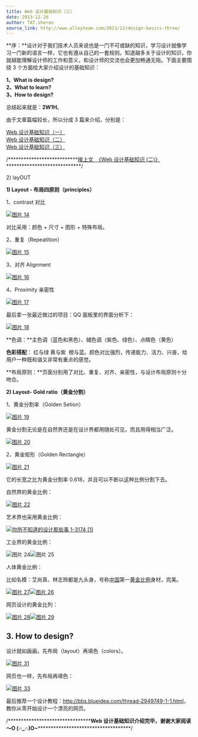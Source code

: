 ```yaml
---
title: Web 设计基础知识（三）
date: 2013-12-26
author: TAT.sheran
source_link: http://www.alloyteam.com/2013/12/design-basics-three/
---
```


<!-- {% raw %} - for jekyll -->

**序：**设计对于我们技术人员来说也是一门不可或缺的知识，学习设计就像学习一门新的语言一样，它也有遵从自己的一套规则。知道越多关于设计的知识，你就越能理解设计师的工作和意义，和设计师的交流也会更加畅通无阻。下面主要围绕 3 个方面给大家介绍设计的基础知识：

**1、What is design?**  
**2、What to learn?**  
**3、How to design?**

总结起来就是：**2W1H**。

由于文章篇幅较长，所以分成 3 篇来介绍，分别是：

[Web 设计基础知识（一）](http://www.alloyteam.com/2013/12/web-design-basics-a/)  
[Web 设计基础知识（二）](http://www.alloyteam.com/2013/12/web-design-basics-two/)  
[Web 设计基础知识（三）](http://www.alloyteam.com/?p=4976&preview=true)

/\*\*\*\*\*\*\*\*\*\*\*\*\*\*\*\*\*\*\*\*\*\*\*\*\*\*\*[接上文  《Web 设计基础知识 (二)》](http://www.alloyteam.com/2013/12/web-design-basics-two/)\*\*\*\*\*\*\*\*\*\*\*\*\*\*\*\*\*\*\*\*\*\*\*\*\*\*\*\*\*/

2) layOUT

**1) Layout - 布局四原则（principles）**

1、contrast 对比

[![图片 14](http://www.alloyteam.com/wp-content/uploads/2013/12/图片14.png)](http://www.alloyteam.com/wp-content/uploads/2013/12/图片14.png)

对比采用：颜色 + 尺寸 + 图形 + 特殊布局。

2、重复（Repeatition）

[![图片 15](http://www.alloyteam.com/wp-content/uploads/2013/12/图片15.png)](http://www.alloyteam.com/wp-content/uploads/2013/12/图片15.png)

3、对齐 Alignment

[![图片 16](http://www.alloyteam.com/wp-content/uploads/2013/12/图片16.png)](http://www.alloyteam.com/wp-content/uploads/2013/12/图片16.png)

4、Proximity 亲密性

[![图片 17](http://www.alloyteam.com/wp-content/uploads/2013/12/图片17.png)](http://www.alloyteam.com/wp-content/uploads/2013/12/图片17.png)

最后拿一张最近做过的项目：QQ 面板里的界面分析下：

[![图片 18](http://www.alloyteam.com/wp-content/uploads/2013/12/图片18.jpg)](http://www.alloyteam.com/wp-content/uploads/2013/12/图片18.jpg)

**色调：**主色调（蓝色和黑色）、辅色调（紫色、绿色）、点睛色（黄色）

**色彩搭配**： 红与绿 黄与紫  橙与蓝。颜色对比强烈，传递能力、活力、兴奋，给用户一种既和谐又非常有重点的感觉。

**布局原则：**页面分别用了对比、重复、对齐、亲密性，与设计布局原则十分吻合。

**2) Layout- Gold ratio（黄金分割）**

1、黄金分割率（Golden Setion）

[![图片 19](http://www.alloyteam.com/wp-content/uploads/2013/12/图片19.png)](http://www.alloyteam.com/wp-content/uploads/2013/12/图片19.png)

黄金分割无论是在自然界还是在设计界都用随处可见，而且用得相当广泛。

[![图片 20](http://www.alloyteam.com/wp-content/uploads/2013/12/图片20.png)](http://www.alloyteam.com/wp-content/uploads/2013/12/图片20.png)

2、黄金矩形（Golden Rectangle）

[![图片 21](http://www.alloyteam.com/wp-content/uploads/2013/12/图片211.png)](http://www.alloyteam.com/wp-content/uploads/2013/12/图片211.png)

它的长宽之比为黄金分割率 0.618，并且可以不断以这种比例分割下去。

自然界的黄金比例：

[![图片 22](http://www.alloyteam.com/wp-content/uploads/2013/12/图片22.png)](http://www.alloyteam.com/wp-content/uploads/2013/12/图片22.png)

艺术界也采用黄金比例：

[![你所不知道的设计那些事 1-3174 (1)](http://www.alloyteam.com/wp-content/uploads/2013/12/你所不知道的设计那些事1-3174-1.png)](http://www.alloyteam.com/wp-content/uploads/2013/12/你所不知道的设计那些事1-3174-1.png)

工业界的黄金比例：

![图片 24](http://www.alloyteam.com/wp-content/uploads/2013/12/图片24.png)![图片 25](http://www.alloyteam.com/wp-content/uploads/2013/12/图片25.jpg)

人体黄金比例：

比如名模：艾尚真、林志玲都是九头身，号称[中国](http://baike.baidu.com/view/61891.htm)第一[黄金比例](http://baike.baidu.com/view/45073.htm)身材，完美。

[![图片 27](http://www.alloyteam.com/wp-content/uploads/2013/12/图片27.jpg)](http://www.alloyteam.com/wp-content/uploads/2013/12/图片27.jpg)[![图片 26](http://www.alloyteam.com/wp-content/uploads/2013/12/图片26.jpg)](http://www.alloyteam.com/wp-content/uploads/2013/12/图片26.jpg)

网页设计的黄金比列：

[![图片 28](http://www.alloyteam.com/wp-content/uploads/2013/12/图片28.png)](http://www.alloyteam.com/wp-content/uploads/2013/12/图片28.png)[![图片 29](http://www.alloyteam.com/wp-content/uploads/2013/12/图片29.jpg)](http://www.alloyteam.com/wp-content/uploads/2013/12/图片29.jpg)

## 3. How to design?

设计就如画画，先布局（layout）再填色（colors）。

[![图片 31](http://www.alloyteam.com/wp-content/uploads/2013/12/图片31.png)](http://www.alloyteam.com/wp-content/uploads/2013/12/图片31.png)

网页也一样，先布局再填色：

[![图片 33](http://www.alloyteam.com/wp-content/uploads/2013/12/图片33.png)](http://www.alloyteam.com/wp-content/uploads/2013/12/图片33.png)

最后推荐一个设计教程：<http://bbs.blueidea.com/thread-2949749-1-1.html>，教你从零开始设计一个漂亮的网页。

/\*\*\*\*\*\*\*\*\*\*\*\*\*\*\*\*\*\*\*\*\*\*\*\*\*\*\*\*\*\*\*\***Web 设计基础知识介绍完毕，谢谢大家阅读～O (∩\_∩)O~**\*\*\*\*\*\*\*\*\*\*\*\*\*\*\*\*\*\*\*\*\*\*\*\*\*\*\*\*\*\*\*\*\*\*\*\*/

<!-- {% endraw %} - for jekyll -->